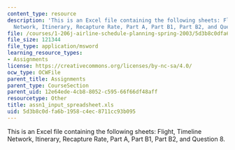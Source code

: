 ```yaml
---
content_type: resource
description: 'This is an Excel file containing the following sheets: Flight, Timeline
  Network, Itinerary, Recapture Rate, Part A, Part B1, Part B2, and Question 8.'
file: /courses/1-206j-airline-schedule-planning-spring-2003/5d3b8c0dfa6b1958c4ec8711cc93b095_assn1_input_spreadsheet.xls
file_size: 121344
file_type: application/msword
learning_resource_types:
- Assignments
license: https://creativecommons.org/licenses/by-nc-sa/4.0/
ocw_type: OCWFile
parent_title: Assignments
parent_type: CourseSection
parent_uid: 12e64ede-4cb8-8052-c595-66f66df48aff
resourcetype: Other
title: assn1_input_spreadsheet.xls
uid: 5d3b8c0d-fa6b-1958-c4ec-8711cc93b095
---
```

This is an Excel file containing the following sheets: Flight, Timeline Network, Itinerary, Recapture Rate, Part A, Part B1, Part B2, and Question 8.